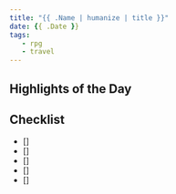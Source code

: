 ```yaml
---
title: "{{ .Name | humanize | title }}"
date: {{ .Date }}
tags:
   - rpg
   - travel
---
```


## Highlights of the Day

## Checklist

- []
- []
- []
- []
- []
